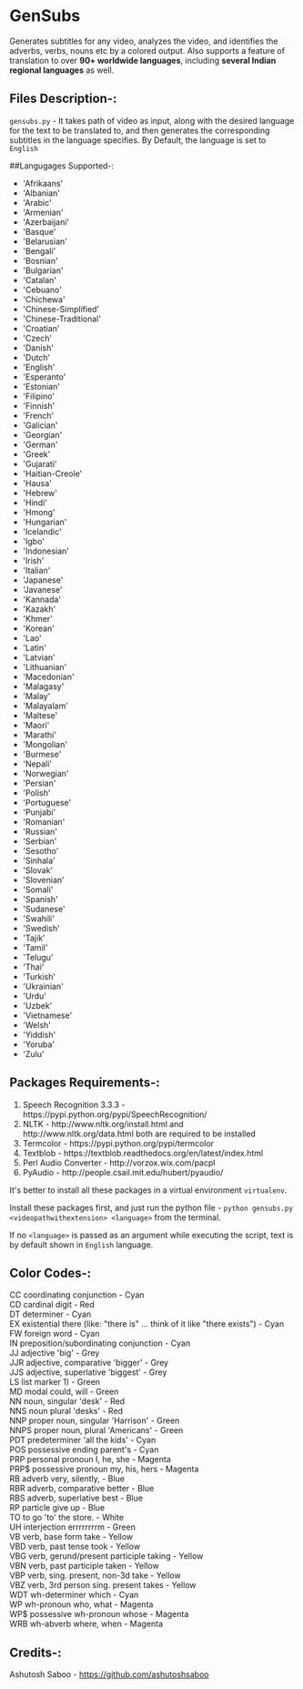 # GenSubs

Generates subtitles for any video, analyzes the video, and identifies the adverbs, verbs, nouns etc by a colored output. Also supports a feature of translation to over **90+ worldwide languages**, including **several Indian regional languages** as well.

## Files Description-:

`gensubs.py` - It takes path of video as input, along with the desired language for the text to be translated to, and then generates the corresponding subtitles in the language specifies. By Default, the language is set to `English`

##Langugages Supported-:

<ul>
<li>'Afrikaans'</li>
<li>'Albanian'</li>
<li>'Arabic'</li>
<li>'Armenian'</li>
<li>'Azerbaijani'</li>
<li>'Basque'</li>
<li>'Belarusian'</li>
<li>'Bengali'</li>
<li>'Bosnian'</li>
<li>'Bulgarian'</li>
<li>'Catalan'</li>
<li>'Cebuano'</li>
<li>'Chichewa'</li>
<li>'Chinese-Simplified'</li>
<li>'Chinese-Traditional'</li>
<li>'Croatian'</li>
<li>'Czech'</li>
<li>'Danish'</li>
<li>'Dutch'</li>
<li>'English'</li>
<li>'Esperanto'</li>
<li>'Estonian'</li>
<li>'Filipino'</li>
<li>'Finnish'</li>
<li>'French'</li>
<li>'Galician'</li>
<li>'Georgian'</li>
<li>'German'</li>
<li>'Greek'</li>
<li>'Gujarati'</li>
<li>'Haitian-Creole'</li>
<li>'Hausa'</li>
<li>'Hebrew'</li>
<li>'Hindi'</li>
<li>'Hmong'</li>
<li>'Hungarian'</li>
<li>'Icelandic'</li>
<li>'Igbo'</li>
<li>'Indonesian'</li>
<li>'Irish'</li>
<li>'Italian'</li>
<li>'Japanese'</li>
<li>'Javanese'</li>
<li>'Kannada'</li>
<li>'Kazakh'</li>
<li>'Khmer'</li>
<li>'Korean'</li>
<li>'Lao'</li>
<li>'Latin'</li>
<li>'Latvian'</li>
<li>'Lithuanian'</li>
<li>'Macedonian'</li>
<li>'Malagasy'</li>
<li>'Malay'</li>
<li>'Malayalam'</li>
<li>'Maltese'</li>
<li>'Maori'</li>
<li>'Marathi'</li>
<li>'Mongolian'</li>
<li>'Burmese'</li>
<li>'Nepali'</li>
<li>'Norwegian'</li>
<li>'Persian'</li>
<li>'Polish'</li>
<li>'Portuguese'</li>
<li>'Punjabi'</li>
<li>'Romanian'</li>
<li>'Russian'</li>
<li>'Serbian'</li>
<li>'Sesotho'</li>
<li>'Sinhala'</li>
<li>'Slovak'</li>
<li>'Slovenian'</li>
<li>'Somali'</li>
<li>'Spanish'</li>
<li>'Sudanese'</li>
<li>'Swahili' </li>
<li>'Swedish' </li>
<li>'Tajik' </li>
<li>'Tamil' </li>
<li>'Telugu'</li>
<li>'Thai' </li>
<li>'Turkish' </li>
<li>'Ukrainian'</li>
<li>'Urdu'</li>
<li>'Uzbek'</li>
<li>'Vietnamese'</li>
<li>'Welsh'</li>
<li>'Yiddish'</li>
<li>'Yoruba'</li>
<li>'Zulu'</li>
</ul>

## Packages Requirements-:

<ol>
<li> Speech Recognition 3.3.3 - https://pypi.python.org/pypi/SpeechRecognition/ </li>
<li> NLTK - http://www.nltk.org/install.html and http://www.nltk.org/data.html both are required to be installed </li>
<li> Termcolor - https://pypi.python.org/pypi/termcolor </li>
<li> Textblob - https://textblob.readthedocs.org/en/latest/index.html </li>
<li> Perl Audio Converter - http://vorzox.wix.com/pacpl </li>
<li> PyAudio - http://people.csail.mit.edu/hubert/pyaudio/ </li>
</ol>

It's better to install all these packages in a virtual environment `virtualenv`.

Install these packages first, and just run the python file - `python gensubs.py <videopathwithextension> <language>` from the terminal. 

If no `<language>` is passed as an argument while executing the script, text is by default shown in `English` language.


## Color Codes-:

CC	coordinating conjunction - Cyan <br>
CD	cardinal digit - Red <br>
DT	determiner - Cyan <br>
EX	existential there (like: "there is" ... think of it like "there exists") - Cyan <br>
FW	foreign word - Cyan <br>
IN	preposition/subordinating conjunction - Cyan <br>
JJ	adjective	'big' - Grey <br>
JJR	adjective, comparative	'bigger' - Grey <br>
JJS	adjective, superlative	'biggest' - Grey <br>
LS	list marker	1) - Green <br>
MD	modal	could, will - Green <br>
NN	noun, singular 'desk' - Red <br>
NNS	noun plural	'desks' - Red <br>
NNP	proper noun, singular	'Harrison' - Green <br>
NNPS	proper noun, plural	'Americans' - Green <br>
PDT	predeterminer	'all the kids' - Cyan <br>
POS	possessive ending	parent's - Cyan <br>
PRP	personal pronoun	I, he, she - Magenta <br>
PRP$	possessive pronoun	my, his, hers - Magenta <br>
RB	adverb	very, silently, - Blue <br>
RBR	adverb, comparative	better - Blue <br>
RBS	adverb, superlative	best - Blue <br>
RP	particle	give up - Blue <br>
TO	to	go 'to' the store. - White <br> 
UH	interjection	errrrrrrrm - Green <br>
VB	verb, base form	take - Yellow <br>
VBD	verb, past tense	took - Yellow <br>
VBG	verb, gerund/present participle	taking - Yellow <br>
VBN	verb, past participle	taken - Yellow <br>
VBP	verb, sing. present, non-3d	take - Yellow <br>
VBZ	verb, 3rd person sing. present	takes - Yellow <br> 
WDT	wh-determiner	which - Cyan <br>
WP	wh-pronoun	who, what - Magenta <br>
WP$	possessive wh-pronoun	whose - Magenta <br>
WRB	wh-abverb	where, when - Magenta <br>

## Credits-:

Ashutosh Saboo - https://github.com/ashutoshsaboo

